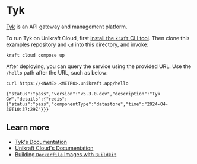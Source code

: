 # Tyk

[Tyk](https://tyk.io/) is an API gateway and management platform.

To run Tyk on Unikraft Cloud, first [install the `kraft` CLI tool](https://unikraft.org/docs/cli).
Then clone this examples repository and `cd` into this directory, and invoke:

```console
kraft cloud compose up
```

After deploying, you can query the service using the provided URL.
Use the `/hello` path after the URL, such as below:

```console
curl https://<NAME>.<METRO>.unikraft.app/hello
```
```text
{"status":"pass","version":"v5.3.0-dev","description":"Tyk GW","details":{"redis":{"status":"pass","componentType":"datastore","time":"2024-04-30T10:37:29Z"}}}
```

## Learn more

- [Tyk's Documentation](https://tyk.io/docs/)
- [Unikraft Cloud's Documentation](https://unikraft.cloud/docs/)
- [Building `Dockerfile` Images with `Buildkit`](https://unikraft.org/guides/building-dockerfile-images-with-buildkit)
